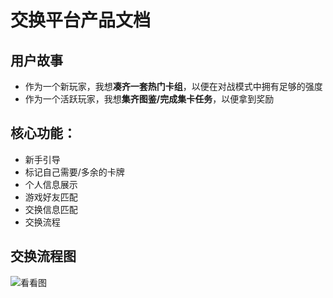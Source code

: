 # 交换平台产品文档

## 用户故事

- 作为一个新玩家，我想**凑齐一套热门卡组**，以便在对战模式中拥有足够的强度
- 作为一个活跃玩家，我想**集齐图鉴/完成集卡任务**，以便拿到奖励

## 核心功能：

- 新手引导
- 标记自己需要/多余的卡牌
- 个人信息展示
- 游戏好友匹配
- 交换信息匹配
- 交换流程

## 交换流程图

![看看图](https://gist.github.com/jhygreatbug/da9d57ec827b9e962478ca2d6adb9e2e)
